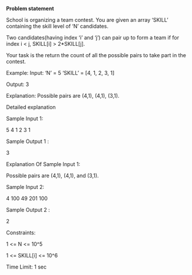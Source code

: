 **Problem statement**

School is organizing a team contest. You are given an array ‘SKILL’ containing the skill level of ‘N’ candidates.

Two candidates(having index ‘i’ and ‘j’) can pair up to form a team if for index i < j, SKILL[i] > 2*SKILL[j].

Your task is the return the count of all the possible pairs to take part in the contest.

Example:
Input: ‘N’ = 5
‘SKILL’ = [4, 1, 2, 3, 1]

Output: 3

Explanation:
Possible pairs are (4,1), (4,1), (3,1).

Detailed explanation

Sample Input 1:

5
4 1 2 3 1

Sample Output 1 :

3

Explanation Of Sample Input 1:

Possible pairs are (4,1), (4,1), and (3,1).

Sample Input 2:

4
100 49 201 100

Sample Output 2 :

2

Constraints:

1  <= N <= 10^5

1 <= SKILL[i] <= 10^6

Time Limit: 1 sec